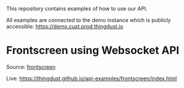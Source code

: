 This repository contains examples of how to use our API.

All examples are connected to the demo instance which is publicly accessible: https://demo.cust.prod.thingdust.io

# Frontscreen using Websocket API
Source: [frontscreen](frontscreen)

Live: https://thingdust.github.io/api-examples/frontscreen/index.html
